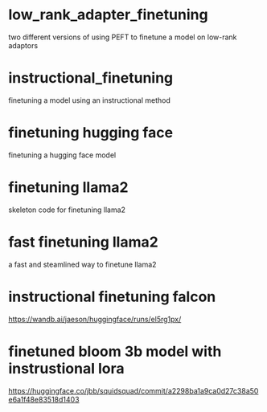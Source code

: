 # low_rank_adapter_finetuning
two different versions of using PEFT to finetune a model on low-rank adaptors
# instructional_finetuning
finetuning a model using an instructional method
# finetuning hugging face
finetuning a hugging face model
# finetuning llama2
skeleton code for finetuning llama2
# fast finetuning llama2
a fast and steamlined way to finetune llama2
# instructional finetuning falcon
https://wandb.ai/jaeson/huggingface/runs/el5rg1px/ 
# finetuned bloom 3b model with instrustional lora
https://huggingface.co/jbb/squidsquad/commit/a2298ba1a9ca0d27c38a50e6a1f48e83518d1403 
